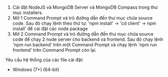 1. Cài đặt NodeJS và MongoDB Server và MongoDB Compass trong thư mục installers.
2. Mở 1 Command Prompt và trỏ đường dẫn đến thư mục chứa source code. Sau đó chạy lệnh theo thứ tự: 'npm install' -> 'cd client' -> npm install' để cài đặt các node package
3. Mở 2 Command Prompt và trỏ đường dẫn đến thư mục chứa source code để chạy 2 node server cho backend và frontend. Sau đó chạy lệnh 'npm run backend' trên một Command Prompt và chạy lệnh 'npm run frontend' trên Command Prompt còn lại.

Yêu cầu hệ thống của các file cài đặt:
- Windows (7+) (64-bit)
